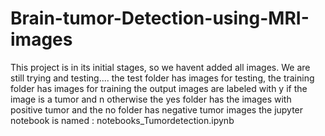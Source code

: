 # Brain-tumor-Detection-using-MRI-images
This project is in its initial stages, so we havent added all images.
We are still trying and testing....
the test folder has images for testing,  the training folder has images for training
the output images  are labeled with y if the image is a tumor and n otherwise 
the yes folder has the images with positive tumor and the no folder has negative tumor images
the jupyter notebook is named : notebooks_Tumordetection.ipynb
